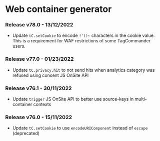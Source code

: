 # Web container generator

### Release v78.0 - 13/12/2022

* Update `tC.setCookie` to encode `!'()~` characters in the cookie value. This is a requirement for WAF restrictions of some TagCommander users.

### Release v77.0 - 01/23/2022

* Update `tC.privacy.hit` to not send hits when analytics category was refused using consent JS OnSite API 

### Release v76.1 - 30/11/2022
* Update `trigger` JS OnSite API to better use source-keys in multi-container contexts

### Release v76.0 - 15/11/2022
* Update `tC.setCookie` to use `encodeURIComponent` instead of `escape` (deprecated)
